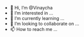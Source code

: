- 👋 Hi, I’m @Vinaycha
- 👀 I’m interested in ...
- 🌱 I’m currently learning ...
- 💞️ I’m looking to collaborate on ...
- 📫 How to reach me ...

<!---
Vinaycha/Vinaycha is a ✨ special ✨ repository because its `README.md` (this file) appears on your GitHub profile.
You can click the Preview link to take a look at your changes.
--->
